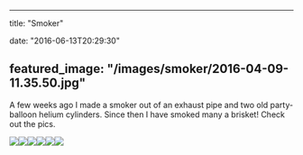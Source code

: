 
---
title: "Smoker"

date: "2016-06-13T20:29:30"

featured_image: "/images/smoker/2016-04-09-11.35.50.jpg"
---



A few weeks ago I made a smoker out of an exhaust pipe and two old party-balloon helium cylinders. Since then I have smoked many a brisket! Check out the pics.

<img class="gallery" src="/images/smoker/2016-04-09-11.35.50.jpg"/><img class="gallery" src="/images/smoker/2016-04-09-11.35.59.jpg"/><img class="gallery" src="/images/smoker/2016-04-17-19.04.02.jpg"/><img class="gallery" src="/images/smoker/2016-05-14-19.13.00.jpg"/><img class="gallery" src="/images/smoker/2016-05-14-15.21.50.jpg"/><img class="gallery" src="/images/smoker/2016-05-14-15.17.01.jpg"/>

